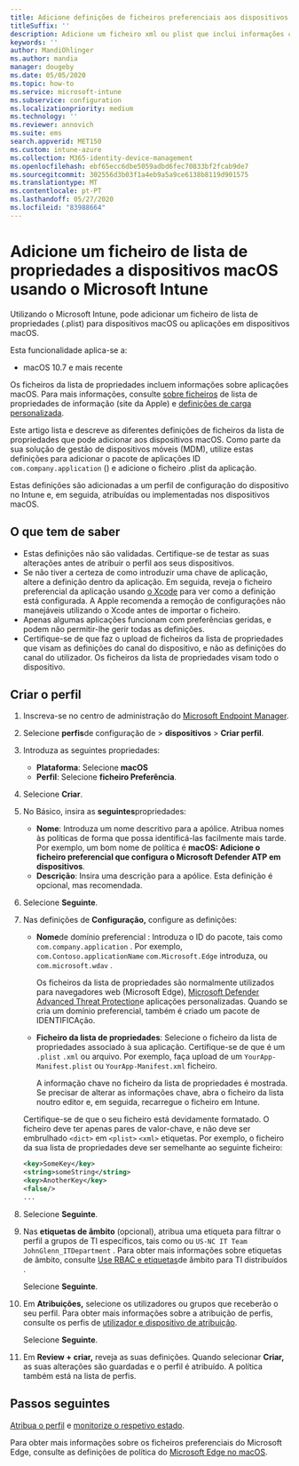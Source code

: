 ```yaml
---
title: Adicione definições de ficheiros preferenciais aos dispositivos macOS no Microsoft Intune - Azure / Microsoft Docs
titleSuffix: ''
description: Adicione um ficheiro xml ou plist que inclui informações chave sobre a sua aplicação. Utilize um perfil de configuração de ficheiro preferencial para alterar as informações chave no ficheiro da lista de propriedades e atribuí-la aos seus dispositivos macOS.
keywords: ''
author: MandiOhlinger
ms.author: mandia
manager: dougeby
ms.date: 05/05/2020
ms.topic: how-to
ms.service: microsoft-intune
ms.subservice: configuration
ms.localizationpriority: medium
ms.technology: ''
ms.reviewer: annovich
ms.suite: ems
search.appverid: MET150
ms.custom: intune-azure
ms.collection: M365-identity-device-management
ms.openlocfilehash: ebf65ecc6dbe5059adbd6fec70833bf2fcab9de7
ms.sourcegitcommit: 302556d3b03f1a4eb9a5a9ce6138b8119d901575
ms.translationtype: MT
ms.contentlocale: pt-PT
ms.lasthandoff: 05/27/2020
ms.locfileid: "83988664"
---
```

# <a name="add-a-property-list-file-to-macos-devices-using-microsoft-intune"></a>Adicione um ficheiro de lista de propriedades a dispositivos macOS usando o Microsoft Intune

Utilizando o Microsoft Intune, pode adicionar um ficheiro de lista de propriedades (.plist) para dispositivos macOS ou aplicações em dispositivos macOS.

Esta funcionalidade aplica-se a:

- macOS 10.7 e mais recente

Os ficheiros da lista de propriedades incluem informações sobre aplicações macOS. Para mais informações, consulte [sobre ficheiros](https://developer.apple.com/library/archive/documentation/General/Reference/InfoPlistKeyReference/Articles/AboutInformationPropertyListFiles.html) de lista de propriedades de informação (site da Apple) e [definições de carga personalizada](https://support.apple.com/guide/mdm/custom-mdm9abbdbe7/1/web/1).

Este artigo lista e descreve as diferentes definições de ficheiros da lista de propriedades que pode adicionar aos dispositivos macOS. Como parte da sua solução de gestão de dispositivos móveis (MDM), utilize estas definições para adicionar o pacote de aplicações ID `com.company.application` () e adicione o ficheiro .plist da aplicação.

Estas definições são adicionadas a um perfil de configuração do dispositivo no Intune e, em seguida, atribuídas ou implementadas nos dispositivos macOS.

## <a name="what-you-need-to-know"></a>O que tem de saber

- Estas definições não são validadas. Certifique-se de testar as suas alterações antes de atribuir o perfil aos seus dispositivos.
- Se não tiver a certeza de como introduzir uma chave de aplicação, altere a definição dentro da aplicação. Em seguida, reveja o ficheiro preferencial da aplicação usando [o Xcode](https://developer.apple.com/xcode/) para ver como a definição está configurada. A Apple recomenda a remoção de configurações não manejáveis utilizando o Xcode antes de importar o ficheiro.
- Apenas algumas aplicações funcionam com preferências geridas, e podem não permitir-lhe gerir todas as definições.
- Certifique-se de que faz o upload de ficheiros da lista de propriedades que visam as definições do canal do dispositivo, e não as definições do canal do utilizador. Os ficheiros da lista de propriedades visam todo o dispositivo.

## <a name="create-the-profile"></a>Criar o perfil

1. Inscreva-se no centro de administração do [Microsoft Endpoint Manager](https://go.microsoft.com/fwlink/?linkid=2109431).
2. Selecione **perfis**de configuração de  >  **dispositivos**  >  **Criar perfil**.
3. Introduza as seguintes propriedades:

    - **Plataforma**: Selecione **macOS**
    - **Perfil**: Selecione **ficheiro Preferência**.

4. Selecione **Criar**.
5. No Básico, insira as **seguintes**propriedades:

    - **Nome**: Introduza um nome descritivo para a apólice. Atribua nomes às políticas de forma que possa identificá-las facilmente mais tarde. Por exemplo, um bom nome de política é **macOS: Adicione o ficheiro preferencial que configura o Microsoft Defender ATP em dispositivos**.
    - **Descrição**: Insira uma descrição para a apólice. Esta definição é opcional, mas recomendada.

6. Selecione **Seguinte**.

7. Nas definições de **Configuração,** configure as definições:

    - **Nome**de domínio preferencial : Introduza o ID do pacote, tais como `com.company.application` . Por exemplo, `com.Contoso.applicationName` `com.Microsoft.Edge` introduza, ou `com.microsoft.wdav` .

      Os ficheiros da lista de propriedades são normalmente utilizados para navegadores web (Microsoft Edge), [Microsoft Defender Advanced Threat Protection](https://docs.microsoft.com/windows/security/threat-protection/microsoft-defender-atp/microsoft-defender-atp-mac)e aplicações personalizadas. Quando se cria um domínio preferencial, também é criado um pacote de IDENTIFICAção.

    - **Ficheiro da lista de propriedades**: Selecione o ficheiro da lista de propriedades associado à sua aplicação. Certifique-se de que é um `.plist` `.xml` ou arquivo. Por exemplo, faça upload de um `YourApp-Manifest.plist` ou `YourApp-Manifest.xml` ficheiro.

      A informação chave no ficheiro da lista de propriedades é mostrada. Se precisar de alterar as informações chave, abra o ficheiro da lista noutro editor e, em seguida, recarregue o ficheiro em Intune.

    Certifique-se de que o seu ficheiro está devidamente formatado. O ficheiro deve ter apenas pares de valor-chave, e não deve ser embrulhado `<dict>` em `<plist>` `<xml>` etiquetas. Por exemplo, o ficheiro da sua lista de propriedades deve ser semelhante ao seguinte ficheiro:

    ```xml
    <key>SomeKey</key>
    <string>someString</string>
    <key>AnotherKey</key>
    <false/>
    ...
    ```

8. Selecione **Seguinte**.
9. Nas **etiquetas de âmbito** (opcional), atribua uma etiqueta para filtrar o perfil a grupos de TI específicos, tais como ou `US-NC IT Team` `JohnGlenn_ITDepartment` . Para obter mais informações sobre etiquetas de âmbito, consulte [Use RBAC e etiquetas](../fundamentals/scope-tags.md)de âmbito para TI distribuídos .

    Selecione **Seguinte**.

10. Em **Atribuições,** selecione os utilizadores ou grupos que receberão o seu perfil. Para obter mais informações sobre a atribuição de perfis, consulte os perfis de [utilizador e dispositivo de atribuição](device-profile-assign.md).

    Selecione **Seguinte**.

11. Em **Review + criar,** reveja as suas definições. Quando selecionar **Criar,** as suas alterações são guardadas e o perfil é atribuído. A política também está na lista de perfis.

## <a name="next-steps"></a>Passos seguintes

[Atribua o perfil](device-profile-assign.md) e [monitorize o respetivo estado](device-profile-monitor.md).

Para obter mais informações sobre os ficheiros preferenciais do Microsoft Edge, consulte as definições de política do [Microsoft Edge no macOS](https://docs.microsoft.com/deployedge/configure-microsoft-edge-on-mac).
